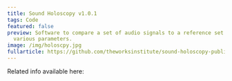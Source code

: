 ```yaml
---
title: Sound Holoscopy v1.0.1
tags: Code
featured: false
preview: Software to compare a set of audio signals to a reference set across
  various parameters.
image: /img/holoscpy.jpg
fullarticle: https://github.com/theworksinstitute/sound-holoscopy-public/
---
```

Related info available here:
